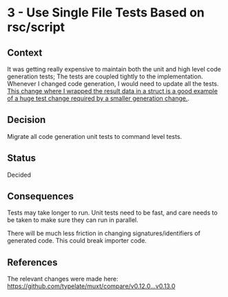 # 3 - Use Single File Tests Based on rsc/script

## Context

It was getting really expensive to maintain both the unit and high level code generation tests;
The tests are coupled tightly to the implementation.
Whenever I changed code generation, I would need to update all the tests.     
[This change where I wrapped the result data in a struct is a good example of a huge test change required by a smaller generation change.](https://github.com/typelate/muxt/commit/9306e6d4b37e343d4c84f3d70e04025c77e4c0db).

## Decision

Migrate all code generation unit tests to command level tests.

## Status

Decided

## Consequences

Tests may take longer to run.
Unit tests need to be fast, and care needs to be taken to make sure they can run in parallel.

There will be much less friction in changing signatures/identifiers of generated code.
This could break importer code.

## References

The relevant changes were made here: https://github.com/typelate/muxt/compare/v0.12.0...v0.13.0